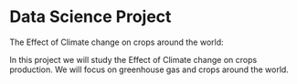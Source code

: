 # Data Science Project

The Effect of Climate change on crops around the world:

In this project we will study the Effect of Climate​ change on crops production​. We will focus on greenhouse gas and crops around the world.
